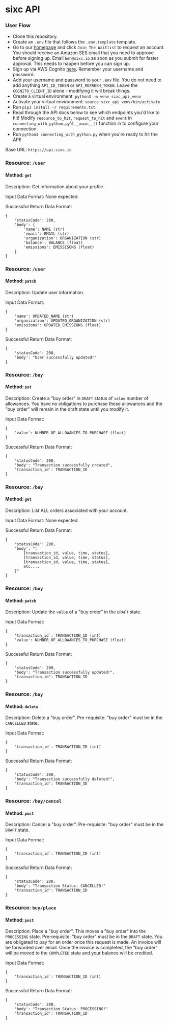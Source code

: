 # sixc API

### User Flow
- Clone this repository.
- Create an `.env` file that follows the `.env.template` template. 
- Go to our [homepage](sixc.io) and click `Join The Waitlist` to request an account. You should receive an Amazon SES email that you need to approve before signing up. Email `ben@sixc.io` as soon as you submit for faster approval. This needs to happen before you can sign up.
- Sign up via AWS Cognito [here](https://auth.sixc.io/signup?response_type=code&client_id=2ubic58v1u3rbn43b8vdhicvrm&redirect_uri=https://sixc.io). Remember your username and password.
- Add your username and password to your `.env` file. You do not need to add anything `API_ID_TOKEN` or `API_REFRESH_TOKEN`. Leave the `COGNITO_CLIENT_ID` alone - modifying it will break things.
- Create a virtual environment: `python3 -m venv sixc_api_venv`
- Activate your virtual environment: `source sixc_api_venv/bin/activate`
- Run `pip3 install -r requirements.txt`.
- Read through the API docs below to see which endpoints you'd like to hit! Modify `resource_to_hit`, `request_to_hit` and `event` in  `connecting_with_python.py`'s `__main__()` function in  to configure your connection.
- Run `python3 connecting_with_python.py` when you're ready to hit the API!


Base URL: `https://api.sixc.io`

### Resource: `/user`
#### Method: `get`

Description:
Get information about your profile.  

Input Data Format: None expected.

Successful Return Data Format:
```
{
    'statusCode': 200,
    'body': {
        'name': NAME (str)
        'email': EMAIL (str)
        'organization': ORGANIZATION (str)
        'balance': BALANCE (float)
        'emissions': EMISSISONS (float)
    }
}

```
### Resource: `/user`
#### Method: `patch`

Description:
Update user information.

Input Data Format:
```
{
    'name': UPDATED_NAME (str)
    'organization': UPDATED_ORGANIZATION (str)
    'emissions': UPDATED_EMISSIONS (float)
}
```

Successful Return Data Format:
```
{
    'statusCode': 200,
    'body': "User successfully updated!"
}
```

### Resource: `/buy`

#### Method: `put`

Description:
Create a "buy order" in `DRAFT` status of `value` number of allowances. You have no obligations to purchase these allowances and the "buy order" will remain in the draft state until you modify it. 

Input Data Format:
```
{
    'value': NUMBER_OF_ALLOWANCES_TO_PURCHASE (float)
}
```

Successful Return Data Format:
```
{
    'statusCode': 200,
    'body': "Transaction successfully created",
    'transaction_id': TRANSACTION_ID
}
```
### Resource: `/buy`
#### Method: `get`

Description:
List ALL orders associated with your account.

Input Data Format: None expected.

Successful Return Data Format:
```
{
    'statusCode': 200,
    'body': "[ 
        [transaction_id, value, time, status],
        [transaction_id, value, time, status],
        [transaction_id, value, time, status],
        etc....
    ]"
}
```

### Resource: `/buy`
#### Method: `patch`

Description:
Update the `value` of a "buy order" in the `DRAFT` state.

Input Data Format:
```
{
    'transaction_id`: TRANSACTION_ID (int)
    'value': NUMBER_OF_ALLOWANCES_TO_PURCHASE (float)
}
```

Successful Return Data Format:
```
{
    'statusCode': 200,
    'body': "Transaction successfully updated!",
    'transaction_id': TRANSACTION_ID
}
```

### Resource: `/buy`
#### Method: `delete`
Description:
Delete a "buy order". Pre-requisite: "buy order" must be in the `CANCELLED` state.

Input Data Format:
```
{
    'transaction_id`: TRANSACTION_ID (int)
}
```

Successful Return Data Format:
```
{
    'statusCode': 200,
    'body': "Transaction successfully deleted!",
    'transaction_id': TRANSACTION_ID
}
```

### Resource: `/buy/cancel`

#### Method: `post`

Description:
Cancel a "buy order". Pre-requisite: "buy order" must be in the `DRAFT` state.

Input Data Format:
```
{
    'transaction_id`: TRANSACTION_ID (int)
}
```

Successful Return Data Format:
```
{
    'statusCode': 200,
    'body': "Transaction Status: CANCELLED!"
    'transaction_id': TRANSACTION_ID
}
```

### Resource: `buy/place`

#### Method: `post`

Description:
Place a "buy order". This moves a "buy order" into the `PROCESSING` state. Pre-requisite: "buy order" must be in the `DRAFT` state. You are obligated to pay for an order once this request is made. An invoice will be forwarded over email. Once the invoice is completed, the "buy order" will be moved to the `COMPLETED` state and your balance will be credited.

Input Data Format:
```
{
    'transaction_id`: TRANSACTION_ID (int)
}
```

Successful Return Data Format:
```
{
    'statusCode': 200,
    'body': "Transaction Status: PROCESSING!"
    'transaction_id': TRANSACTION_ID
}
```




